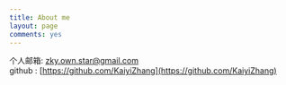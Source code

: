 ```yaml
---
title: About me
layout: page
comments: yes
---
```


个人邮箱: zky.own.star@gmail.com    
github : [https://github.com/KaiyiZhang](https://github.com/KaiyiZhang)      
